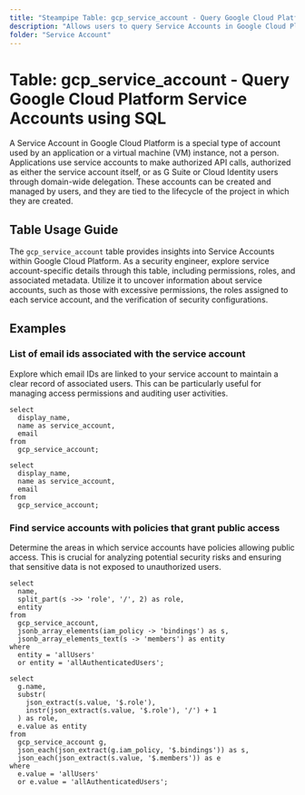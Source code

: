 ```yaml
---
title: "Steampipe Table: gcp_service_account - Query Google Cloud Platform Service Accounts using SQL"
description: "Allows users to query Service Accounts in Google Cloud Platform, specifically the key details and permissions, providing insights into service account usage and security configurations."
folder: "Service Account"
---
```


# Table: gcp_service_account - Query Google Cloud Platform Service Accounts using SQL

A Service Account in Google Cloud Platform is a special type of account used by an application or a virtual machine (VM) instance, not a person. Applications use service accounts to make authorized API calls, authorized as either the service account itself, or as G Suite or Cloud Identity users through domain-wide delegation. These accounts can be created and managed by users, and they are tied to the lifecycle of the project in which they are created.

## Table Usage Guide

The `gcp_service_account` table provides insights into Service Accounts within Google Cloud Platform. As a security engineer, explore service account-specific details through this table, including permissions, roles, and associated metadata. Utilize it to uncover information about service accounts, such as those with excessive permissions, the roles assigned to each service account, and the verification of security configurations.

## Examples

### List of email ids associated with the service account
Explore which email IDs are linked to your service account to maintain a clear record of associated users. This can be particularly useful for managing access permissions and auditing user activities.

```sql+postgres
select
  display_name,
  name as service_account,
  email
from
  gcp_service_account;
```

```sql+sqlite
select
  display_name,
  name as service_account,
  email
from
  gcp_service_account;
```

### Find service accounts with policies that grant public access
Determine the areas in which service accounts have policies allowing public access. This is crucial for analyzing potential security risks and ensuring that sensitive data is not exposed to unauthorized users.

```sql+postgres
select
  name,
  split_part(s ->> 'role', '/', 2) as role,
  entity
from
  gcp_service_account,
  jsonb_array_elements(iam_policy -> 'bindings') as s,
  jsonb_array_elements_text(s -> 'members') as entity
where
  entity = 'allUsers'
  or entity = 'allAuthenticatedUsers';
```

```sql+sqlite
select
  g.name,
  substr(
    json_extract(s.value, '$.role'),
    instr(json_extract(s.value, '$.role'), '/') + 1
  ) as role,
  e.value as entity
from
  gcp_service_account g,
  json_each(json_extract(g.iam_policy, '$.bindings')) as s,
  json_each(json_extract(s.value, '$.members')) as e
where
  e.value = 'allUsers'
  or e.value = 'allAuthenticatedUsers';
```